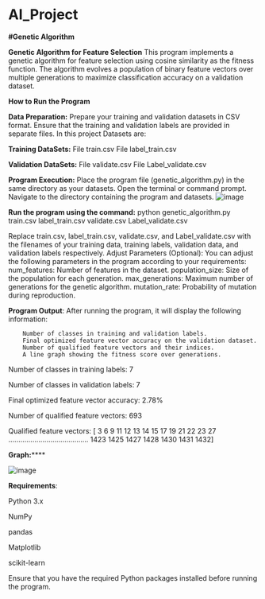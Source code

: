 # AI_Project
**#Genetic Algorithm**

**Genetic Algorithm for Feature Selection**
This program implements a genetic algorithm for feature selection using cosine similarity as the fitness function. The algorithm evolves a population of binary feature vectors over multiple generations to maximize classification accuracy on a validation dataset.

**How to Run the Program**

**Data Preparation:**
Prepare your training and validation datasets in CSV format.
Ensure that the training and validation labels are provided in separate files.
In this project Datasets are: 

 **Training DataSets:**
  File train.csv 
  File label_train.csv 
  
  **Validation DataSets:**
  File validate.csv 
  File Label_validate.csv
  
**Program Execution:**
Place the program file (genetic_algorithm.py) in the same directory as your datasets.
Open the terminal or command prompt.
Navigate to the directory containing the program and datasets.
![image](https://github.com/SreeSus-1/AI_Project/assets/164704978/aa0137fd-67f4-46d1-8f29-635bfd3b200c)

**Run the program using the command:**
      python genetic_algorithm.py train.csv label_train.csv validate.csv Label_validate.csv


Replace train.csv, label_train.csv, validate.csv, and Label_validate.csv with the filenames of your training data, training labels, validation data, and validation labels respectively.
Adjust Parameters (Optional):
You can adjust the following parameters in the program according to your requirements:
num_features: Number of features in the dataset.
population_size: Size of the population for each generation.
max_generations: Maximum number of generations for the genetic algorithm.
mutation_rate: Probability of mutation during reproduction.


**Program Output**:
After running the program, it will display the following information:

        Number of classes in training and validation labels.
        Final optimized feature vector accuracy on the validation dataset.
        Number of qualified feature vectors and their indices.
        A line graph showing the fitness score over generations.

Number of classes in training labels: 7

Number of classes in validation labels: 7

Final optimized feature vector accuracy: 2.78%

Number of qualified feature vectors: 693

Qualified feature vectors: [   3    6    9   11   12   13   14   15   17   19   21   22   23   27
........................................
 1423 1425 1427 1428 1430 1431 1432]

**Graph:******

![image](https://github.com/SreeSus-1/AI_Project/assets/164704978/8fbb0c05-df53-4d4c-be6f-acad39d83658)


**Requirements**:

  Python 3.x
  
  NumPy
  
  pandas
  
  Matplotlib
  
  scikit-learn
  
Ensure that you have the required Python packages installed before running the program.
